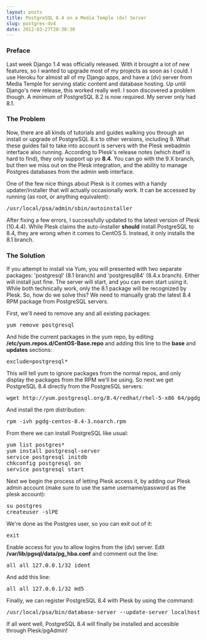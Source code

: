 ```yaml
---
layout: posts
title: PostgreSQL 8.4 on a Media Temple (dv) Server
slug: postgres-dv4
date: 2012-03-27T20:30:30
---
```


### Preface

Last week Django 1.4 was officially released. With it brought a lot of new features, so I wanted to upgrade most of my projects as soon as I could. I use Heroku for almost all of my Django apps, and have a (dv) server from Media Temple for serving static content and database hosting. Up until Django's new release, this worked really well. I soon discovered a problem though. A minimum of PostgreSQL 8.2 is now required. My server only had 8.1.

### The Problem

Now, there are all kinds of tutorials and guides walking you through an install or upgrade of PostgreSQL 8.x to other versions, including 9. What these guides fail to take into account is servers with the Plesk webadmin interface also running. According to Plesk's release notes (which itself is hard to find), they only support up yo __8.4__. You can go with the 9.X branch, but then we miss out on the Plesk integration, and the ability to manage Postgres databases from the admin web interface.

One of the few nice things about Plesk is it comes with a handy updater/installer that will actually occasionally work. It can be accessed by running (as root, or anything equivalent):

<pre class="terminal">/usr/local/psa/admin/sbin/autoinstaller</pre>

After fixing a few errors, I successfully updated to the latest version of Plesk (10.4.4). While Plesk claims the auto-installer <strong>should</strong> install PostgreSQL to 8.4, they are wrong when it comes to CentOS 5. Instead, it only installs the 8.1 branch.

### The Solution

If you attempt to install via Yum, you will presented with two separate packages: 'postgresql' (8.1 branch) and 'postgresql84' (8.4.x branch). Either will install just fine. The server will start, and you can even start using it. While both technically work, only the 8.1 package will be recognized by Plesk. So, how do we solve this? We need to manually grab the latest 8.4 RPM package from PostgreSQL servers.

First, we'll need to remove any and all existing packages:

<pre class="terminal">yum remove postgresql</pre>

And hide the current packages in the yum repo, by editing <strong>/etc/yum.repos.d/CentOS-Base.repo</strong> and adding this line to the <strong>base</strong> and <strong>updates</strong> sections:

<pre class="terminal">exclude=postgresql*</pre>

This will tell yum to ignore packages from the normal repos, and only display the packages from the <span class="caps">RPM</span> we'll be using. So next we get PostgreSQL 8.4 directly from the PostgreSQL servers:

<pre class="terminal">wget http://yum.postgresql.org/8.4/redhat/rhel-5-x86_64/pgdg-centos-8.4-3.noarch.rpm</pre>

And install the rpm distribution:

<pre class="terminal">rpm -ivh pgdg-centos-8.4-3.noarch.rpm</pre>

From there we can install PostgreSQL like usual:

<pre class="terminal">
yum list postgres*
yum install postgresql-server
service postgresql initdb
chkconfig postgresql on
service postgresql start
</pre>

Next we begin the process of letting Plesk access it, by adding our Plesk admin account (make sure to use the same username/password as the plesk account):

<pre class="terminal">
su postgres
createuser -slPE
</pre>

We're done as the Postgres user, so you can exit out of it:

<pre class="terminal">exit</pre>

Enable access for you to allow logins from the (dv) server. Edit <strong>/var/lib/pgsql/data/pg_hba.conf</strong> and comment out the line:
<pre class="terminal">all all 127.0.0.1/32 ident</pre>

And add this line:
<pre class="terminal">all all 127.0.0.1/32 md5</pre>

Finally, we can register PostgreSQL 8.4 with Plesk by using the command:

<pre class="terminal">
/usr/local/psa/bin/database-server --update-server localhost:5432 -type postgresql -admin admin -passwd `cat /etc/psa/.psa.shadow` &amp;&amp; service psa restart</pre>

If all went well, PostgreSQL 8.4 will finally be installed and accesible through Plesk/pgAdmin!
